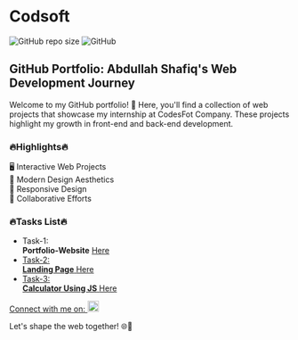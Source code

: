 # Codsoft
![GitHub repo size](https://img.shields.io/github/repo-size/abdullahshafiq-20/codsoft)
![GitHub](https://img.shields.io/github/license/abdullahshafiq-20/codsoft)

<h2>GitHub Portfolio: Abdullah Shafiq's Web Development Journey</h2>

<p>Welcome to my GitHub portfolio! 🚀 Here, you'll find a collection of web projects that showcase my internship at CodesFot Company. These projects highlight my growth in front-end and back-end development.</p>

<h3>🔥Highlights🔥</h3>

🖥️ Interactive Web Projects <br>
🌈 Modern Design Aesthetics<br>
📱 Responsive Design<br>
👥 Collaborative Efforts<br>

<h3>🔥Tasks List🔥</h3>

- Task-1: <br>  **Portfolio-Website** <a href="https://abdullahshafiq-20.github.io/Codsoft/Task-1/index.html" target="blank">Here
- Task-2: <br>  **Landing Page** <a href="https://abdullahshafiq-20.github.io/Codsoft/Task-2/index.html" target="blank">Here
- Task-3: <br>  **Calculator Using JS** <a href="https://abdullahshafiq-20.github.io/Codsoft/Task-3/index.html" target="blank">Here
 



Connect with me on:  <a href="https://linkedin.com/in/abdullah-shafiq-158073234" target="blank"><img src="https://raw.githubusercontent.com/rahuldkjain/github-profile-readme-generator/master/src/images/icons/Social/linked-in-alt.svg" alt="abdullah-shafiq-158073234" height="20" width="20" /></a>

Let's shape the web together! 🌐🚀





